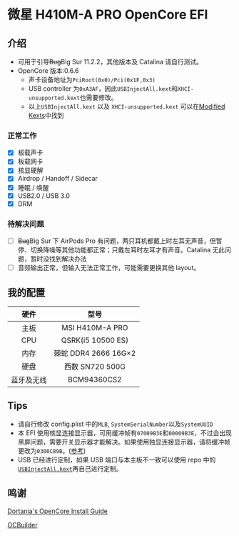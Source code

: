 # 微星 H410M-A PRO OpenCore EFI

## 介绍

- 可用于引导~~Bug~~Big Sur 11.2.2，其他版本及 Catalina 请自行测试。
- OpenCore 版本:0.6.6
  - 声卡设备地址为`PciRoot(0x0)/Pci(0x1F,0x3)`
  - USB controller 为`0xA3AF`，因此`USBInjectAll.kext`和`XHCI-unsupported.kext`也需要修改。
  - 以上`USBInjectAll.kext` 以及 `XHCI-unsupported.kext` 可以在[Modified Kexts](./Modified%20Kexts)中找到

### 正常工作

- [x] 板载声卡
- [x] 板载网卡
- [x] 核显硬解
- [x] Airdrop / Handoff / Sidecar
- [x] 睡眠 / 唤醒
- [x] USB2.0 / USB 3.0
- [x] DRM

### 待解决问题

- [ ] ~~Bug~~Big Sur 下 AirPods Pro 有问题，两只耳机都戴上时左耳无声音，但暂停、切换降噪等其他功能都正常；只戴左耳时左耳才有声音。Catalina 无此问题，暂时没找到解决办法
- [ ] 音频输出正常，但输入无法正常工作，可能需要更换其他 layout。

## 我的配置

|    硬件    |         型号         |
| :--------: | :------------------: |
|    主板    |   MSI H410M-A PRO    |
|    CPU     |  QSRK(i5 10500 ES)   |
|    内存    | 棘蛇 DDR4 2666 16G×2 |
|    硬盘    |   西数 SN720 500G    |
| 蓝牙及无线 |     BCM94360CS2      |

## Tips

- 请自行修改 config.plist 中的`MLB`, `SystemSerialNumber`以及`SystemUUID`
- 本 EFI 使用核显连接显示器，可用缓冲帧有`07009B3E`和`00009B3E`，不过会出现黑屏问题，需要开关显示器才能解决。如果使用独显连接显示器，请将缓冲帧更改为`0300C89B`。([参考](https://dortania.github.io/OpenCore-Install-Guide/config.plist/comet-lake.html#deviceproperties))
- USB 已经进行定制，如果 USB 端口与本主板不一致可以使用 repo 中的[`USBInjectAll.kext`](./Modified%20Kexts/USBInjectAll.kext)再自己进行定制。

## 鸣谢

[Dortania's OpenCore Install Guide](https://dortania.github.io/getting-started/)

[OCBuilder](https://github.com/Pavo-IM/ocbuilder)
